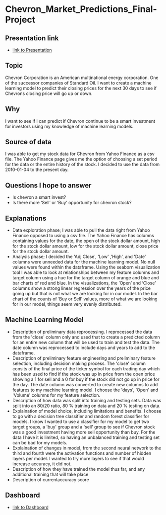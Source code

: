 # Chevron_Market_Predictions_Final-Project
## Presentation link 

* [link to Presentation](https://docs.google.com/presentation/d/1x07APtx2-hP-XlsoJkWb0-fVOihlpX5NFsXfTRuWEKo/edit#slide=id.p)
## Topic 
 Chevron Corporation is an American multinational energy corporation. One of the successor companies of Standard Oil. I want to create a machine learning model to predict their closing prices for the next 30 days to see if Chevrons closing price will go up or down.
## Why 
I want to see if I can predict if Chevron continue to be a smart investment for investors using my knowledge of machine learning models.
## Source of data
I was able to get my stock data for Chevron from Yahoo Finance as a csv file. The Yahoo Finance page gives me the option of choosing a set period for the data or the entire history of the stock. I decided to use the data from 2010-01-04 to the present day.
## Questions I hope to answer
* Is chevron a smart invest?
* Is there more ‘Sell’ or ‘Buy’ opportunity for chevron stock?

## Explanations
* Data exploration phase; I was able to pull the data right from Yahoo Finance opposed to using a csv file. The Yahoo Finance has columns containing values for the date, the open of the stock dollar amount, high for the stock dollar amount, low for the stock dollar amount, close price for the stock dollar amount. 
* Analysis phase;  I decided the 'Adj Close', 'Low' ,’High', and 'Date' columns were unneeded data for the machine learning model. No null values were found within the dataframe. Using the seaborn visualization tool I was able to look at relationships between my feature columns and target column using a hue for the target column of orange and blue and bar charts of red and blue. In the visualizations, the ‘Open’ and ‘Close’ columns show a strong linear regression over the years of the price going up but that is not what we are looking for in our model. In the bar chart of the counts of ‘Buy or Sell’ values, more of what we are looking for in our model, things seem very evenly distributed.  
## Machine Learning Model
* Description of preliminary data reprocessing. I reprocessed the data from the 'close' column only and used that to create a predicted column for an entire new column that will be used to train and test the data. The date column was reprocessed to include days and years to add to the dataframe.
* Description of preliminary feature engineering and preliminary feature selection, including decision making process. The 'close' column consits of the final price of the ticker symbol for each trading day which has been used to find if the stock was up in price from the open price showing a 1 for sell and a 0 for buy if the stock did not go up in price for the day. The date column was converted to create new columns to add features to my machine learning model. I choose the 'days', 'Open' and 'Volume' columns for my feature selection. 
* Description of how data was split into training and testing sets. Data was split into an 80/20 ratio, 80 % training on data and 20 % testing on data.
* Explaination of model choice, including limitations and benefits. I choose to go with a decision tree classifier and random forest classifier for models. I know I wanted to use a classifier for my model to get two target groups, a 'buy' group and a 'sell' group to see if Chevron stock was a good investment having more sell opportunity than buy. For the data I have it is limited, so having an unbalanced training and testing set can be bad for my models. 
* Explaination of changes in model, from the second neural network to the third and fourth were the activation functions and number of hidden layers per model. I wanted to try more layers to see if that would increase accuracy, it did not. 
* Description of how they have trained the model thus far, and any additional training that will take place 
* Description of currentaccuracy score
## Dashboard

*  [link to Dashboard]()

